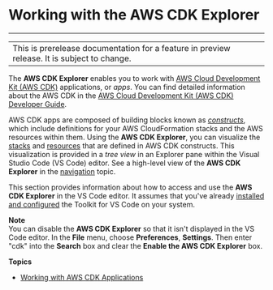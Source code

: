 # Working with the AWS CDK Explorer<a name="cdk-explorer"></a>


****  

|  | 
| --- |
| This is prerelease documentation for a feature in preview release\. It is subject to change\. | 

The **AWS CDK Explorer** enables you to work with [AWS Cloud Development Kit \(AWS CDK\)](https://aws.amazon.com/cdk/) applications, or *apps*\. You can find detailed information about the AWS CDK in the [AWS Cloud Development Kit \(AWS CDK\) Developer Guide](https://docs.aws.amazon.com/cdk/latest/guide/)\.

AWS CDK apps are composed of building blocks known as *[constructs](https://docs.aws.amazon.com/cdk/latest/guide/constructs.html)*, which include definitions for your AWS CloudFormation stacks and the AWS resources within them\. Using the **AWS CDK Explorer**, you can visualize the [stacks](https://docs.aws.amazon.com/cdk/latest/guide/stacks.html) and [resources](https://docs.aws.amazon.com/cdk/latest/guide/resources.html) that are defined in AWS CDK constructs\. This visualization is provided in a *tree view* in an Explorer pane within the Visual Studio Code \(VS Code\) editor\. See a high\-level view of the **AWS CDK Explorer** in the [navigation](toolkit-navigation.md#cdk-explorer-basic-ui) topic\.

This section provides information about how to access and use the **AWS CDK Explorer** in the VS Code editor\. It assumes that you've already [installed and configured](setting-up.md) the Toolkit for VS Code on your system\.

**Note**  
You can disable the **AWS CDK Explorer** so that it isn't displayed in the VS Code editor\. In the **File** menu, choose **Preferences**, **Settings**\. Then enter "cdk" into the **Search** box and clear the **Enable the AWS CDK Explorer** box\.

**Topics**
+ [Working with AWS CDK Applications](aws-cdk-apps.md)